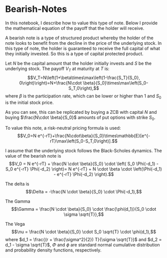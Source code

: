# Bearish-Notes
In this notebook, I describe how to value this type of note. Below I provide the mathematical equation of the payoff that the holder will receive.

A bearish note is a type of structured product whereby the holder of the note looks to benefit from the decline in the price of the underlying stock. In this type of note, the holder is guaranteed to receive the full capital of what they initially invested. So this is a type of capital protected product.

Let $N$ be the capital amount that the holder initially invests and $S$ be the underlying stock. The payoff $V_T$ at maturity at $T$ is:
$$V_T=N\left(1+\beta\times\max\left(1-\frac{S_T}{S_0}, 0\right)\right)=N+\frac{N\cdot \beta}{S_0}\times\max\left(S_0-S_T,0\right),$$
where $\beta$ is the participation rate, which can be lower or higher than $1$ and $S_0$ is the initial stock price.

As you can see, this can be replicated by buying a ZCB with capital $N$ and buying $\frac{N\cdot \beta}{S_0}$ amounts of put options with strike $S_0$.

To value this note, a risk-neutral pricing formula is used:
$$V_0=N e^{-rT}+\frac{N\cdot\beta}{S_0}\times\mathbb{E}[e^{-rT}\max\left(S_0-S_T,0\right)].$$

I assume that the underlying stock follows the Black-Scholes dynamics. The value of the bearish note is
$$V_0 = N e^{-rT} + \frac{N \cdot \beta}{S_0} \cdot \left( S_0 \Phi(-d_1) - S_0 e^{-rT} \Phi(-d_2) \right)= N e^{-rT} + N \cdot \beta \cdot \left(\Phi(-d_1) - e^{-rT} \Phi(-d_2) \right).$$

The delta is
$$\Delta = -\frac{N \cdot \beta}{S_0} \cdot \Phi(-d_1),$$

The Gamma
$$\Gamma = \frac{N \cdot \beta}{S_0} \cdot \frac{\phi(d_1)}{S_0 \cdot \sigma \sqrt{T}},$$

The Vega
$$\nu = \frac{N \cdot \beta}{S_0} \cdot S_0 \sqrt{T} \cdot \phi(d_1),$$
where
$d_1 = \frac{(r + \frac{\sigma^2}{2}) T}{\sigma \sqrt{T}}$ and
$d_2 = d_1 - \sigma \sqrt{T}$, $\Phi$ and $\phi$ are standard normal cumulative distribution and probability density functions, respectively.
